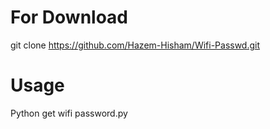 # For Download
git clone https://github.com/Hazem-Hisham/Wifi-Passwd.git
# Usage
Python get wifi password.py 
